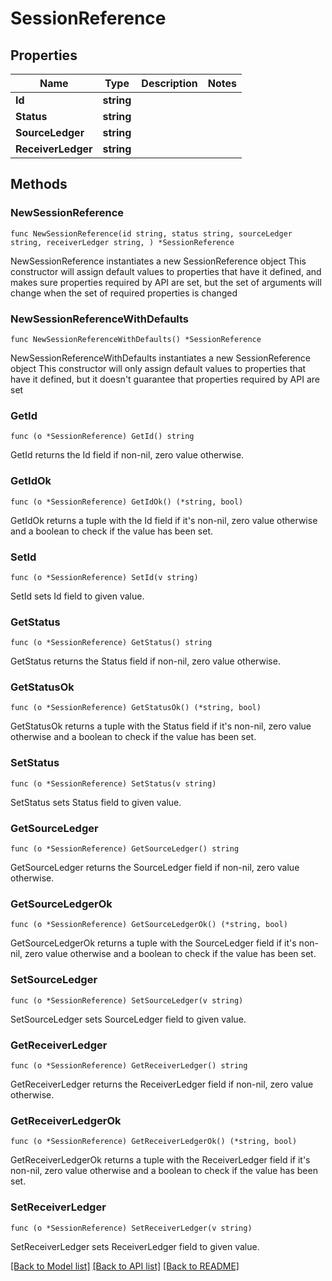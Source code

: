 # SessionReference

## Properties

Name | Type | Description | Notes
------------ | ------------- | ------------- | -------------
**Id** | **string** |  | 
**Status** | **string** |  | 
**SourceLedger** | **string** |  | 
**ReceiverLedger** | **string** |  | 

## Methods

### NewSessionReference

`func NewSessionReference(id string, status string, sourceLedger string, receiverLedger string, ) *SessionReference`

NewSessionReference instantiates a new SessionReference object
This constructor will assign default values to properties that have it defined,
and makes sure properties required by API are set, but the set of arguments
will change when the set of required properties is changed

### NewSessionReferenceWithDefaults

`func NewSessionReferenceWithDefaults() *SessionReference`

NewSessionReferenceWithDefaults instantiates a new SessionReference object
This constructor will only assign default values to properties that have it defined,
but it doesn't guarantee that properties required by API are set

### GetId

`func (o *SessionReference) GetId() string`

GetId returns the Id field if non-nil, zero value otherwise.

### GetIdOk

`func (o *SessionReference) GetIdOk() (*string, bool)`

GetIdOk returns a tuple with the Id field if it's non-nil, zero value otherwise
and a boolean to check if the value has been set.

### SetId

`func (o *SessionReference) SetId(v string)`

SetId sets Id field to given value.


### GetStatus

`func (o *SessionReference) GetStatus() string`

GetStatus returns the Status field if non-nil, zero value otherwise.

### GetStatusOk

`func (o *SessionReference) GetStatusOk() (*string, bool)`

GetStatusOk returns a tuple with the Status field if it's non-nil, zero value otherwise
and a boolean to check if the value has been set.

### SetStatus

`func (o *SessionReference) SetStatus(v string)`

SetStatus sets Status field to given value.


### GetSourceLedger

`func (o *SessionReference) GetSourceLedger() string`

GetSourceLedger returns the SourceLedger field if non-nil, zero value otherwise.

### GetSourceLedgerOk

`func (o *SessionReference) GetSourceLedgerOk() (*string, bool)`

GetSourceLedgerOk returns a tuple with the SourceLedger field if it's non-nil, zero value otherwise
and a boolean to check if the value has been set.

### SetSourceLedger

`func (o *SessionReference) SetSourceLedger(v string)`

SetSourceLedger sets SourceLedger field to given value.


### GetReceiverLedger

`func (o *SessionReference) GetReceiverLedger() string`

GetReceiverLedger returns the ReceiverLedger field if non-nil, zero value otherwise.

### GetReceiverLedgerOk

`func (o *SessionReference) GetReceiverLedgerOk() (*string, bool)`

GetReceiverLedgerOk returns a tuple with the ReceiverLedger field if it's non-nil, zero value otherwise
and a boolean to check if the value has been set.

### SetReceiverLedger

`func (o *SessionReference) SetReceiverLedger(v string)`

SetReceiverLedger sets ReceiverLedger field to given value.



[[Back to Model list]](../README.md#documentation-for-models) [[Back to API list]](../README.md#documentation-for-api-endpoints) [[Back to README]](../README.md)


